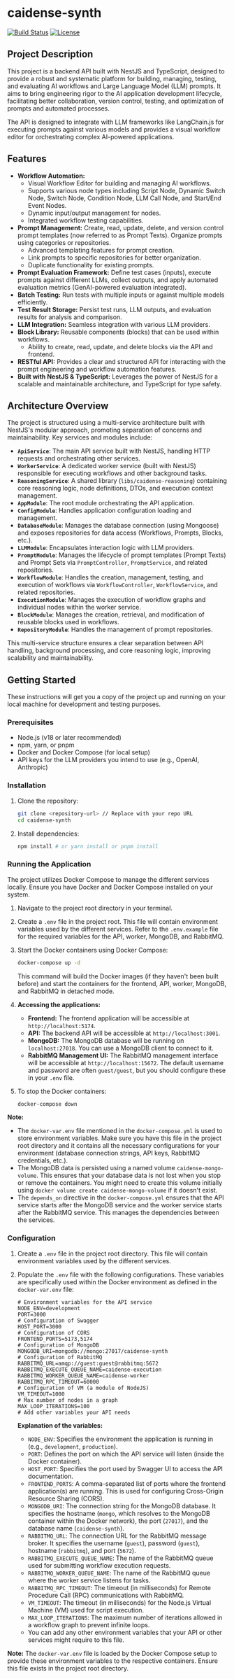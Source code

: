 # caidense-synth

[![Build Status](https://img.shields.io/badge/Build-Passing-brightgreen)](link-to-ci)
[![License](https://img.shields.io/badge/License-Apache%202.0-blue.svg)](LICENSE)

## Project Description

This project is a backend API built with NestJS and TypeScript, designed to provide a robust and systematic platform for building, managing, testing, and evaluating AI workflows and Large Language Model (LLM) prompts. It aims to bring engineering rigor to the AI application development lifecycle, facilitating better collaboration, version control, testing, and optimization of prompts and automated processes.

The API is designed to integrate with LLM frameworks like LangChain.js for executing prompts against various models and provides a visual workflow editor for orchestrating complex AI-powered applications.

## Features

* **Workflow Automation:**
    * Visual Workflow Editor for building and managing AI workflows.
    * Supports various node types including Script Node, Dynamic Switch Node, Switch Node, Condition Node, LLM Call Node, and Start/End Event Nodes.
    * Dynamic input/output management for nodes.
    * Integrated workflow testing capabilities.
* **Prompt Management:** Create, read, update, delete, and version control prompt templates (now referred to as Prompt Texts). Organize prompts using categories or repositories.
    * Advanced templating features for prompt creation.
    * Link prompts to specific repositories for better organization.
    * Duplicate functionality for existing prompts.
* **Prompt Evaluation Framework:** Define test cases (inputs), execute prompts against different LLMs, collect outputs, and apply automated evaluation metrics (GenAI-powered evaluation integrated).
* **Batch Testing:** Run tests with multiple inputs or against multiple models efficiently.
* **Test Result Storage:** Persist test runs, LLM outputs, and evaluation results for analysis and comparison.
* **LLM Integration:** Seamless integration with various LLM providers.
* **Block Library:** Reusable components (blocks) that can be used within workflows.
    * Ability to create, read, update, and delete blocks via the API and frontend.
* **RESTful API:** Provides a clear and structured API for interacting with the prompt engineering and workflow automation features.
* **Built with NestJS & TypeScript:** Leverages the power of NestJS for a scalable and maintainable architecture, and TypeScript for type safety.

## Architecture Overview

The project is structured using a multi-service architecture built with NestJS's modular approach, promoting separation of concerns and maintainability. Key services and modules include:

* **`ApiService`**: The main API service built with NestJS, handling HTTP requests and orchestrating other services.
* **`WorkerService`**: A dedicated worker service (built with NestJS) responsible for executing workflows and other background tasks.
* **`ReasoningService`**: A shared library (`libs/caidense-reasoning`) containing core reasoning logic, node definitions, DTOs, and execution context management.
* **`AppModule`**: The root module orchestrating the API application.
* **`ConfigModule`**: Handles application configuration loading and management.
* **`DatabaseModule`**: Manages the database connection (using Mongoose) and exposes repositories for data access (Workflows, Prompts, Blocks, etc.).
* **`LLMModule`**: Encapsulates interaction logic with LLM providers.
* **`PromptModule`**: Manages the lifecycle of prompt templates (Prompt Texts) and Prompt Sets via `PromptController`, `PromptService`, and related repositories.
* **`WorkflowModule`**: Handles the creation, management, testing, and execution of workflows via `WorkflowController`, `WorkflowService`, and related repositories.
* **`ExecutionModule`**: Manages the execution of workflow graphs and individual nodes within the worker service.
* **`BlockModule`**: Manages the creation, retrieval, and modification of reusable blocks used in workflows.
* **`RepositoryModule`**: Handles the management of prompt repositories.

This multi-service structure ensures a clear separation between API handling, background processing, and core reasoning logic, improving scalability and maintainability.

## Getting Started

These instructions will get you a copy of the project up and running on your local machine for development and testing purposes.

### Prerequisites

* Node.js (v18 or later recommended)
* npm, yarn, or pnpm
* Docker and Docker Compose (for local setup)
* API keys for the LLM providers you intend to use (e.g., OpenAI, Anthropic)

### Installation

1.  Clone the repository:
    ```bash
    git clone <repository-url> // Replace with your repo URL
    cd caidense-synth
    ```
2.  Install dependencies:
    ```bash
    npm install # or yarn install or pnpm install
    ```

### Running the Application

The project utilizes Docker Compose to manage the different services locally. Ensure you have Docker and Docker Compose installed on your system.

1.  Navigate to the project root directory in your terminal.

2.  Create a `.env` file in the project root. This file will contain environment variables used by the different services. Refer to the `.env.example` file for the required variables for the API, worker, MongoDB, and RabbitMQ.

3.  Start the Docker containers using Docker Compose:
    ```bash
    docker-compose up -d
    ```
    This command will build the Docker images (if they haven't been built before) and start the containers for the frontend, API, worker, MongoDB, and RabbitMQ in detached mode.

4.  **Accessing the applications:**
    * **Frontend:** The frontend application will be accessible at `http://localhost:5174`.
    * **API:** The backend API will be accessible at `http://localhost:3001`.
    * **MongoDB:** The MongoDB database will be running on `localhost:27018`. You can use a MongoDB client to connect to it.
    * **RabbitMQ Management UI:** The RabbitMQ management interface will be accessible at `http://localhost:15672`. The default username and password are often `guest/guest`, but you should configure these in your `.env` file.

5.  To stop the Docker containers:
    ```bash
    docker-compose down
    ```

**Note:**

* The `docker-var.env` file mentioned in the `docker-compose.yml` is used to store environment variables. Make sure you have this file in the project root directory and it contains all the necessary configurations for your environment (database connection strings, API keys, RabbitMQ credentials, etc.).
* The MongoDB data is persisted using a named volume `caidense-mongo-volume`. This ensures that your database data is not lost when you stop or remove the containers. You might need to create this volume initially using `docker volume create caidense-mongo-volume` if it doesn't exist.
* The `depends_on` directive in the `docker-compose.yml` ensures that the API service starts after the MongoDB service and the worker service starts after the RabbitMQ service. This manages the dependencies between the services.

### Configuration

1.  Create a `.env` file in the project root directory. This file will contain environment variables used by the different services.

2.  Populate the `.env` file with the following configurations. These variables are specifically used within the Docker environment as defined in the `docker-var.env` file:

    ```env
    # Environment variables for the API service
    NODE_ENV=development
    PORT=3000
    # Configuration of Swagger
    HOST_PORT=3000
    # Configuration of CORS
    FRONTEND_PORTS=5173,5174
    # Configuration of MongoDB
    MONGODB_URI=mongodb://mongo:27017/caidense-synth
    # Configuration of RabbitMQ
    RABBITMQ_URL=amqp://guest:guest@rabbitmq:5672
    RABBITMQ_EXECUTE_QUEUE_NAME=caidense-execution
    RABBITMQ_WORKER_QUEUE_NAME=caidense-worker
    RABBITMQ_RPC_TIMEOUT=60000
    # Configuration of VM (a module of NodeJS)
    VM_TIMEOUT=1000
    # Max number of nodes in a graph
    MAX_LOOP_ITERATIONS=100
    # Add other variables your API needs
    ```

    **Explanation of the variables:**

    * `NODE_ENV`: Specifies the environment the application is running in (e.g., `development`, `production`).
    * `PORT`: Defines the port on which the API service will listen (inside the Docker container).
    * `HOST_PORT`: Specifies the port used by Swagger UI to access the API documentation.
    * `FRONTEND_PORTS`: A comma-separated list of ports where the frontend application(s) are running. This is used for configuring Cross-Origin Resource Sharing (CORS).
    * `MONGODB_URI`: The connection string for the MongoDB database. It specifies the hostname (`mongo`, which resolves to the MongoDB container within the Docker network), the port (`27017`), and the database name (`caidense-synth`).
    * `RABBITMQ_URL`: The connection URL for the RabbitMQ message broker. It specifies the username (`guest`), password (`guest`), hostname (`rabbitmq`), and port (`5672`).
    * `RABBITMQ_EXECUTE_QUEUE_NAME`: The name of the RabbitMQ queue used for submitting workflow execution requests.
    * `RABBITMQ_WORKER_QUEUE_NAME`: The name of the RabbitMQ queue where the worker service listens for tasks.
    * `RABBITMQ_RPC_TIMEOUT`: The timeout (in milliseconds) for Remote Procedure Call (RPC) communications with RabbitMQ.
    * `VM_TIMEOUT`: The timeout (in milliseconds) for the Node.js Virtual Machine (VM) used for script execution.
    * `MAX_LOOP_ITERATIONS`: The maximum number of iterations allowed in a workflow graph to prevent infinite loops.
    * You can add any other environment variables that your API or other services might require to this file.

**Note:** The `docker-var.env` file is loaded by the Docker Compose setup to provide these environment variables to the respective containers. Ensure this file exists in the project root directory.
